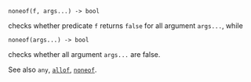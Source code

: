 ```
noneof(f, args...) -> bool
```

checks whether predicate `f` returns `false` for all argument `args...`, while

```
noneof(args...) -> bool
```

checks whether all argument `args...` are false.

See also `any`, [`allof`](@ref), [`noneof`](@ref).
